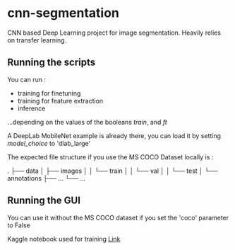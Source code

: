 # cnn-segmentation
CNN based Deep Learning project for image segmentation.
Heavily relies on transfer learning.
 
## Running the scripts

You can run : 
- training for finetuning
- training for feature extraction
- inference

...depending on the values of the booleans *train*, and *ft*

A DeepLab MobileNet example is already there, you can load it by setting *model_choice* to 'dlab_large'

The expected file structure if you use the MS COCO Dataset locally is :
 
.
├── data
│   ├── images
│   │   └── train
│   │   └── val
│   │   └── test
│   └── annotations
├── ...
└── ...

## Running the GUI

You can use it without the MS COCO dataset if you set the 'coco' parameter to False

Kaggle notebook used for training [Link](https://www.kaggle.com/code/thomassirvent/semantic-segmentation-with-pytorch)
